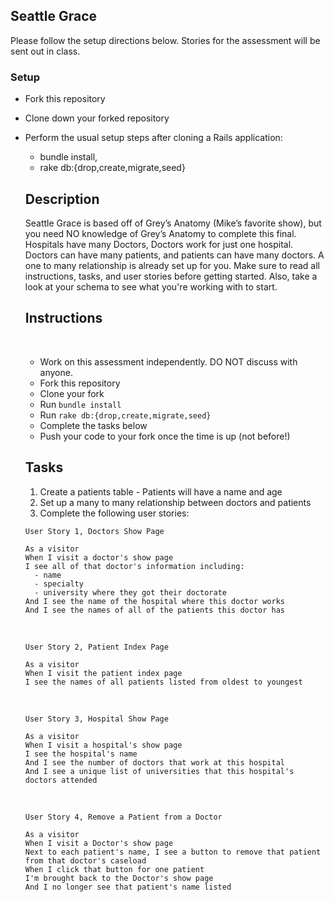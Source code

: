 ## Seattle Grace
Please follow the setup directions below. Stories for the assessment will be sent out in class.

### Setup
- Fork this repository
- Clone down your forked repository
- Perform the usual setup steps after cloning a Rails application:
    - bundle install,
    - rake db:{drop,create,migrate,seed}

    ## Description
    Seattle Grace is based off of Grey’s Anatomy (Mike’s favorite show), but you need NO knowledge of Grey’s Anatomy to complete this final.
    Hospitals have many Doctors, Doctors work for just one hospital. Doctors can have many patients, and patients can have many doctors. A one to many relationship is already set up for you. Make sure to read all instructions, tasks, and user stories before getting started. Also, take a look at your schema to see what you're working with to start.
    ​
    ## Instructions
    ​
    * Work on this assessment independently. DO NOT discuss with anyone.
    * Fork this repository
    * Clone your fork
    * Run `bundle install`
    * Run `rake db:{drop,create,migrate,seed}`
    * Complete the tasks below
    * Push your code to your fork once the time is up (not before!)
    ​
    ## Tasks
    1. Create a patients table
      - Patients will have a name and age
    ​
    2. Set up a many to many relationship between doctors and patients
    ​
    ​
    3. Complete the following user stories:
    ​
    ​
    ```
    User Story 1, Doctors Show Page
    ​
    As a visitor
    When I visit a doctor's show page
    I see all of that doctor's information including:
      - name
      - specialty
      - university where they got their doctorate
    And I see the name of the hospital where this doctor works
    And I see the names of all of the patients this doctor has
    ```
    ​
    ```
    User Story 2, Patient Index Page
    ​
    As a visitor
    When I visit the patient index page
    I see the names of all patients listed from oldest to youngest
    ```
    ​
    ```
    User Story 3, Hospital Show Page
    ​
    As a visitor
    When I visit a hospital's show page
    I see the hospital's name
    And I see the number of doctors that work at this hospital
    And I see a unique list of universities that this hospital's doctors attended
    ```
    ​
    ​
    ```
    User Story 4, Remove a Patient from a Doctor
    ​
    As a visitor
    When I visit a Doctor's show page
    Next to each patient's name, I see a button to remove that patient from that doctor's caseload
    When I click that button for one patient
    I'm brought back to the Doctor's show page
    And I no longer see that patient's name listed

